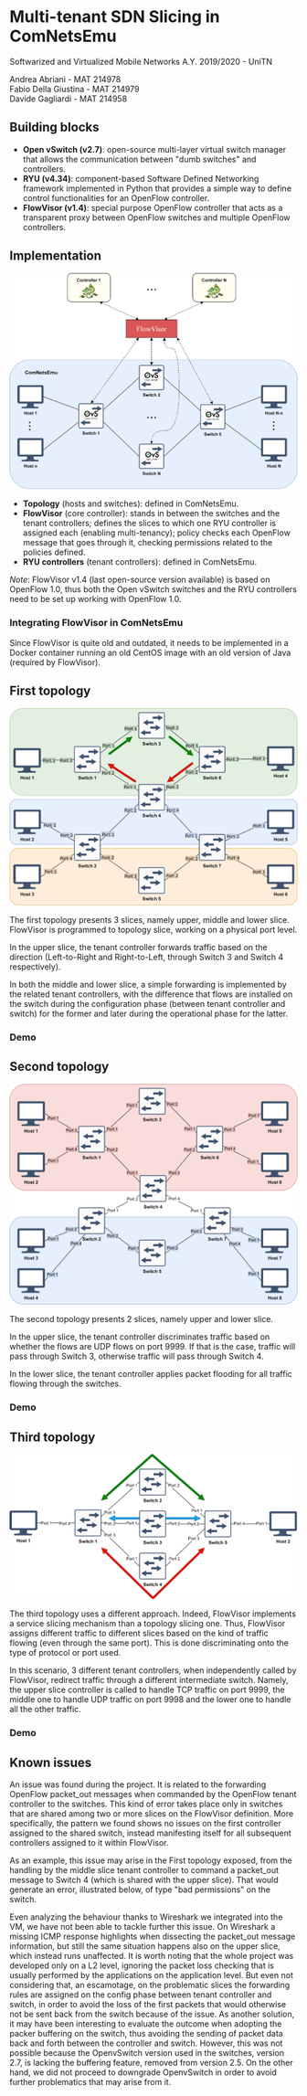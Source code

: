# Multi-tenant SDN Slicing in ComNetsEmu
Softwarized and Virtualized Mobile Networks A.Y. 2019/2020 - UniTN

Andrea Abriani - MAT 214978  
Fabio Della Giustina - MAT 214979  
Davide Gagliardi - MAT 214958


## Building blocks

- **Open vSwitch (v2.7)**: open-source multi-layer virtual switch manager that allows the communication between "dumb switches" and controllers.
- **RYU (v4.34)**: component-based Software Defined Networking framework implemented in Python that provides a simple way to define control functionalities for an OpenFlow controller.
- **FlowVisor (v1.4)**: special purpose OpenFlow controller that acts as a transparent proxy between OpenFlow switches and multiple OpenFlow controllers.


## Implementation

![alt text](Implementation.png "Implementation")

- **Topology** (hosts and switches): defined in ComNetsEmu.
- **FlowVisor** (core controller): stands in between the switches and the tenant controllers; defines the slices to which one RYU controller is assigned each (enabling multi-tenancy); policy checks each OpenFlow message that goes through it, checking permissions related to the policies defined.
- **RYU controllers** (tenant controllers): defined in ComNetsEmu.

*Note*: FlowVisor v1.4 (last open-source version available) is based on OpenFlow 1.0, thus both the Open vSwitch switches and the RYU controllers need to be set up working with OpenFlow 1.0.

### Integrating FlowVisor in ComNetsEmu

Since FlowVisor is quite old and outdated, it needs to be implemented in a Docker container running an old CentOS image with an old version of Java (required by FlowVisor).

## First topology

![alt text](Topology1.png "First topology")

The first topology presents 3 slices, namely upper, middle and lower slice. FlowVisor is programmed to topology slice, working on a physical port level.

In the upper slice, the tenant controller forwards traffic based on the direction (Left-to-Right and Right-to-Left, through Switch 3 and Switch 4 respectively).

In both the middle and lower slice, a simple forwarding is implemented by the related tenant controllers, with the difference that flows are installed on the switch during the configuration phase (between tenant controller and switch) for the former and later during the operational phase for the latter.

### Demo

## Second topology

![alt text](Topology2.png "Second topology")

The second topology presents 2 slices, namely upper and lower slice.

In the upper slice, the tenant controller discriminates traffic based on whether the flows are UDP flows on port 9999. If that is the case, traffic will pass through Switch 3, otherwise traffic will pass through Switch 4.

In the lower slice, the tenant controller applies packet flooding for all traffic flowing through the switches.

### Demo


## Third topology

![alt text](Topology3.png "Third topology")

The third topology uses a different approach. Indeed, FlowVisor implements a service slicing mechanism than a topology slicing one. Thus, FlowVisor assigns different traffic to different slices based on the kind of traffic flowing (even through the same port). This is done discriminating onto the type of protocol or port used.

In this scenario, 3 different tenant controllers, when independently called by FlowVisor, redirect traffic through a different intermediate switch. Namely, the upper slice controller is called to handle TCP traffic on port 9999, the middle one to handle UDP traffic on port 9998 and the lower one to handle all the other traffic.

### Demo

## Known issues

An issue was found during the project. It is related to the forwarding OpenFlow packet_out messages when commanded by the OpenFlow tenant controller to the switches. This kind of error takes place only in switches that are shared among two or more slices on the FlowVisor definition. More specifically, the pattern we found shows no issues on the first controller assigned to the shared switch, instead manifesting itself for all subsequent controllers assigned to it within FlowVisor.

As an example, this issue may arise in the First topology exposed, from the handling by the middle slice tenant controller to command a packet_out message to Switch 4 (which is shared with the upper slice). That would generate an error, illustrated below, of type "bad permissions" on the switch.

Even analyzing the behaviour thanks to Wireshark we integrated into the VM, we have not been able to tackle further this issue. On Wireshark a missing ICMP response highlights when dissecting the packet_out message information, but still the same situation happens also on the upper slice, which instead runs unaffected.
It is worth noting that the whole project was developed only on a L2 level, ignoring the packet loss checking that is usually performed by the applications on the application level. But even not considering that, an escamotage, on the problematic slices the forwarding rules are assigned on the config phase between tenant controller and switch, in order to avoid the loss of the first packets that would otherwise not be sent back from the switch because of the issue.
As another solution, it may have been interesting to evaluate the outcome when adopting the packer buffering on the switch, thus avoiding the sending of packet data back and forth between the controller and switch. However, this was not possible because the OpenvSwitch version used in the switches, version 2.7, is lacking the buffering feature, removed from version 2.5. On the other hand, we did not proceed to downgrade OpenvSwitch in order to avoid further problematics that may arise from it.
